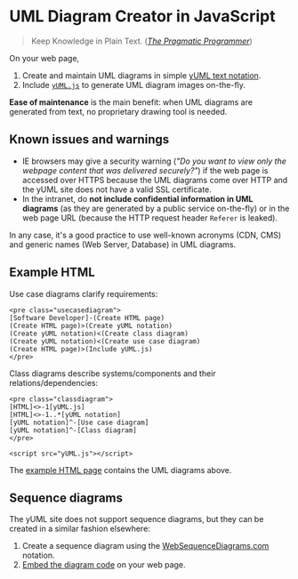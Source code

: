 # UML Diagram Creator in JavaScript

> Keep Knowledge in Plain Text. ([_The Pragmatic Programmer_](https://en.wikipedia.org/wiki/The_Pragmatic_Programmer))

On your web page,

1. Create and maintain UML diagrams in simple [yUML text notation](http://yuml.me/).
1. Include [`yUML.js`](https://jyrheikk.github.io/js/yUML.js) to generate UML diagram images on-the-fly.

**Ease of maintenance** is the main benefit: when UML diagrams are generated from text, no proprietary drawing tool is needed.

## Known issues and warnings

* IE browsers may give a security warning (_"Do you want to view only the webpage content that was delivered securely?"_) if the web page is accessed over HTTPS because the UML diagrams come over HTTP and the yUML site does not have a valid SSL certificate.
* In the intranet, do **not include confidential information in UML diagrams** (as they are generated by a public service on-the-fly) or in the web page URL (because the HTTP request header `Referer` is leaked).

In any case, it's a good practice to use well-known acronyms (CDN, CMS) and generic names (Web Server, Database) in UML diagrams.

## Example HTML

Use case diagrams clarify requirements:

    <pre class="usecasediagram">
    [Software Developer]-(Create HTML page)
    (Create HTML page)>(Create yUML notation)
    (Create yUML notation)<(Create class diagram)
    (Create yUML notation)<(Create use case diagram)
    (Create HTML page)>(Include yUML.js)
    </pre>

Class diagrams describe systems/components and their relations/dependencies:

    <pre class="classdiagram">
    [HTML]<>-1[yUML.js]
    [HTML]<>-1..*[yUML notation]
    [yUML notation]^-[Use case diagram]
    [yUML notation]^-[Class diagram]
    </pre>

    <script src="yUML.js"></script>

The [example HTML page](https://jyrheikk.github.io/html/example-yuml-js.html) contains the UML diagrams above.

## Sequence diagrams

The yUML site does not support sequence diagrams, but they can be created in a similar fashion elsewhere:

1. Create a sequence diagram using the [WebSequenceDiagrams.com](https://www.websequencediagrams.com/) notation.
1. [Embed the diagram code](http://www.websequencediagrams.com/embedding.html) on your web page.
